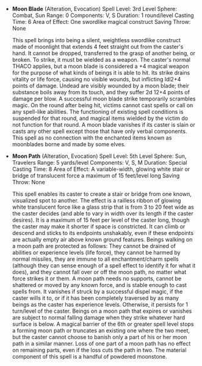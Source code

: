 - **Moon Blade** (Alteration, Evocation)
  Spell Level: 3rd Level
  Sphere: Combat, Sun
  Range: 0
  Components: V, S
  Duration: 1 round/level
  Casting Time: 6
  Area of Effect: One swordlike magical construct
  Saving Throw: None

  This spell brings into being a silent, weightless swordlike construct made of moonlight that extends 4 feet straight out from the caster's hand. It cannot be dropped, transferred to the grasp of another being, or broken. To strike, it must be wielded as a weapon. The caster's normal THACO applies, but a moon blade is considered a +4 magical weapon for the purpose of what kinds of beings it is able to hit. Its strike drains vitality or life force, causing no visible wounds, but inflicting ldl2+4 points of damage. Undead are visibly wounded by a moon blade; their substance boils away from its touch, and they suffer 2d 12+4 points of damage per blow.
  A successful moon blade strike temporarily scrambles magic. On the round after being hit, victims cannot cast spells or call on any spell-like abilities. The functioning of existing spell conditions is suspended for that round, and magical items wielded by the victim do not function for that round.
  A moon blade vanishes if its caster is slain or casts any other spell except those that have only verbal components.
  This spell as no connection with the enchanted items known as moonblades borne and made by some elves.

- **Moon Path** (Alteration, Evocation)
  Spell Level: 5th Level
  Sphere: Sun, Travelers
  Range: 5 yards/level
  Components: V, S, M
  Duration: Special
  Casting Time: 8
  Area of Effect: A variable-width, glowing white stair or bridge of translucent force a maximum of 15 feet/level long
  Saving Throw: None

  This spell enables its caster to create a stair or bridge from one known, visualized spot to another. The effect is a railless ribbon of glowing white translucent force like a glass strip that is from 3 to 20 feet wide as the caster decides (and able to vary in width over its length if the caster desires). It is a maximum of 15 feet per level of the caster long, though the caster may make it shorter if space is constricted. It can climb or descend and sticks to its endpoints unshakably, even if these endpoints are actually empty air above known ground features.
  Beings walking on a moon path are protected as follows: They cannot be drained of abilities or experience levels (life force), they cannot be harmed by normal missiles, they are immune to all enchantment/charm spells (although they can sense enough of a spell effect to identify it for what it does), and they cannot fall over or off the moon path, no matter what force strikes it or them.
  A moon path needs no supports, cannot be shattered or moved by any known force, and is stable enough to cast spells from. It vanishes if struck by a successful dispel magic, if the caster wills it to, or if it has been completely traversed by as many beings as the caster has experience levels. Otherwise, it persists for 1 turn/level of the caster. Beings on a moon path that expires or vanishes are subject to normal falling damage when they strike whatever hard surface is below. A magical barrier of the 6th or greater spell level stops a forming moon path or truncates an existing one where the two meet, but the caster cannot choose to banish only a part of his or her moon path in a similar manner. Loss of one part of a moon path has no effect on remaining parts, even if the loss cuts the path in two.
  The material component of this spell is a handful of powdered moonstone.